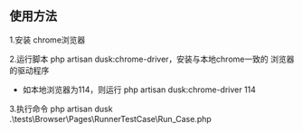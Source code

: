 ## 使用方法
1.安装 chrome浏览器

2.运行脚本 php artisan dusk:chrome-driver，安装与本地chrome一致的 浏览器的驱动程序 

- 如本地浏览器为114，则运行 php artisan dusk:chrome-driver 114

3.执行命令   php artisan dusk .\tests\Browser\Pages\RunnerTestCase\Run_Case.php